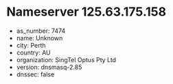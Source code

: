 # Nameserver 125.63.175.158

* as_number: 7474
* name: Unknown
* city: Perth
* country: AU
* organization: SingTel Optus Pty Ltd
* version: dnsmasq-2.85
* dnssec: false
